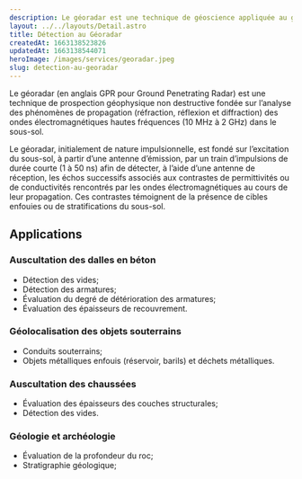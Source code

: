 ```yaml
---
description: Le géoradar est une technique de géoscience appliquée au génie civil.
layout: ../../layouts/Detail.astro
title: Détection au Géoradar
createdAt: 1663138523826
updatedAt: 1663138544071
heroImage: /images/services/georadar.jpeg
slug: detection-au-georadar
---
```


Le géoradar (en anglais GPR pour Ground Penetrating Radar) est une technique de prospection géophysique non destructive fondée sur l’analyse des phénomènes de propagation (réfraction, réflexion et diffraction) des ondes électromagnétiques hautes fréquences (10 MHz à 2 GHz) dans le sous-sol.

Le géoradar, initialement de nature impulsionnelle, est fondé sur l’excitation du sous-sol, à partir d’une antenne d’émission, par un train d’impulsions de durée courte (1 à 50 ns) afin de détecter, à l’aide d’une antenne de réception, les échos successifs associés aux contrastes de permittivités ou de conductivités rencontrés par les ondes électromagnétiques au cours de leur propagation. Ces contrastes témoignent de la présence de cibles enfouies ou de stratifications du sous-sol.

## Applications
### Auscultation des dalles en béton
- Détection des vides;
- Détection des armatures;
- Évaluation du degré de détérioration des armatures;
- Évaluation des épaisseurs de recouvrement.

### Géolocalisation des objets souterrains
- Conduits souterrains;
- Objets métalliques enfouis (réservoir, barils) et déchets métalliques.

### Auscultation des chaussées
- Évaluation des épaisseurs des couches structurales;
- Détection des vides.

### Géologie et archéologie
- Évaluation de la profondeur du roc;
- Stratigraphie géologique;
